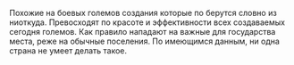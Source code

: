 Похожие на боевых големов создания которые по берутся словно из ниоткуда. Превосходят по красоте и эффективности всех создаваемых сегодня големов. Как правило нападают на важные для государства места, реже на обычные поселения. 
По имеющимся данным, ни одна страна не умеет делать такое. 
